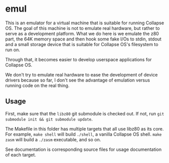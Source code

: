 # emul

This is an emulator for a virtual machine that is suitable for running Collapse
OS. The goal of this machine is not to emulate real hardware, but rather to
serve as a development platform. What we do here is we emulate the z80 part,
the 64K memory space and then hook some fake I/Os to stdin, stdout and a small
storage device that is suitable for Collapse OS's filesystem to run on.

Through that, it becomes easier to develop userspace applications for Collapse
OS.

We don't try to emulate real hardware to ease the development of device drivers
because so far, I don't see the advantage of emulation versus running code on
the real thing.

## Usage

First, make sure that the `libz80` git submodule is checked out. If not, run
`git submodule init && git submodule update`.

The Makefile in this folder has multiple targets that all use libz80 as its
core. For example, `make shell` will build `./shell`, a vanilla Collapse OS
shell. `make zasm` will build a `./zasm` executable, and so on.

See documentation is corresponding source files for usage documentation of
each target.
